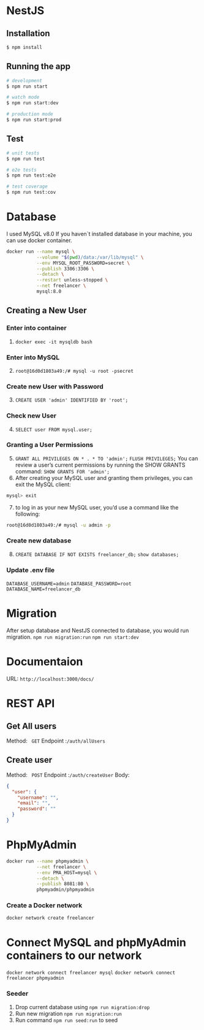 # NestJS

## Installation

```bash
$ npm install
```

## Running the app

```bash
# development
$ npm run start

# watch mode
$ npm run start:dev

# production mode
$ npm run start:prod
```

## Test

```bash
# unit tests
$ npm run test

# e2e tests
$ npm run test:e2e

# test coverage
$ npm run test:cov
```

# Database

I used MySQL v8.0
If you haven`t installed database in your machine, you can use docker container.

```bash
docker run --name mysql \
           --volume "$(pwd)/data:/var/lib/mysql" \
           --env MYSQL_ROOT_PASSWORD=secret \
           --publish 3306:3306 \
           --detach \
           --restart unless-stopped \
           --net freelancer \
           mysql:8.0
```

## Creating a New User

### Enter into container

1.  `docker exec -it mysqldb bash`

### Enter into MySQL

2. `root@16d0d1803a49:/# mysql -u root -psecret`

### Create new User with Password

3. `CREATE USER 'admin' IDENTIFIED BY 'root';`

### Check new User

4. `SELECT user FROM mysql.user;`

### Granting a User Permissions

5. `GRANT ALL PRIVILEGES ON * . * TO 'admin';`
   `FLUSH PRIVILEGES;`
   You can review a user’s current permissions by running the SHOW GRANTS command:
   `SHOW GRANTS FOR 'admin';`
6. After creating your MySQL user and granting them privileges, you can exit the MySQL client:

```bash
mysql> exit
```

7. to log in as your new MySQL user, you’d use a command like the following:

```bash
root@16d0d1803a49:/# mysql -u admin -p
```

### Create new database

8. `CREATE DATABASE IF NOT EXISTS freelancer_db;`
   `show databases;`

### Update .env file

`DATABASE_USERNAME=admin`
`DATABASE_PASSWORD=root`
`DATABASE_NAME=freelancer_db`

# Migration

After setup database and NestJS connected to database, you would run migration.
`npm run migration:run`
`npm run start:dev`

# Documentaion

URL: `http://localhost:3000/docs/`

# REST API

## Get All users

Method: ` GET`
Endpoint :`/auth/allUsers`

## Create user

Method: ` POST`
Endpoint :`/auth/createUser`
Body:

```json
{
  "user": {
    "username": "",
    "email": "",
    "password": ""
  }
}
```

# PhpMyAdmin

```bash
docker run --name phpmyadmin \
           --net freelancer \
           --env PMA_HOST=mysql \
           --detach \
           --publish 8081:80 \
           phpmyadmin/phpmyadmin
```

### Create a Docker network

`docker network create freelancer`

# Connect MySQL and phpMyAdmin containers to our network

`docker network connect freelancer mysql`
`docker network connect freelancer phpmyadmin`

### Seeder

1. Drop current database using `npm run migration:drop`
2. Run new migration `npm run migration:run`
3. Run command `npm run seed:run` to seed
